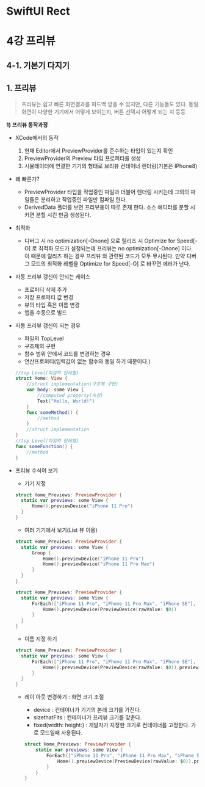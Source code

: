 # SwiftUI Rect
# 

4강 프리뷰
===========
## 4-1. 기본기 다지기

## 1. 프리뷰
> 프리뷰는 쉽고 빠른 화면결과를 피드백 받을 수 있지만, 다른 기능들도 있다. 동일화면이 다양한 기기에서 어떻게 보이는지, 버튼 선택시 어떻게 되는 지 등등

**1) 프리뷰 동작과정**

* XCode에서의 동작
  1. 현재 Editor에서 PreviewProvider를 준수하는 타입이 있는지 확인
  2. PreviewProvider의 Preview 타입 프로퍼티를 생성
  3. 시뮬레이터에 연결한 기기의 형태로 브리뷰 컨테이너 렌더링(기본은 IPhone8)
  
* 왜 빠른가?
  * PreviewProvider 타입을 작업중인 파일과 더불어 렌더링 시키는데 그외의 파일들은 분리하고 작업중인 파일만 컴파일 한다.
  * DerivedData 폴더를 보면 프리뷰용이 따로 존재 한다. 소스 에디터를 분할 시키면 분할 시킨 만큼 생성된다.
  
* 최적화
  * 디버그 시 no optimization[-Onone] 으로 릴리즈 시 Optimize for Speed[-O] 로 최적화 모드가 설정되는데 
    프리뷰는 no optimization[-Onone] 이다. 이 때문에 릴리즈 하는 경우 프리뷰 와 관련된 코드가 모두 무시된다. 
    만약 디버그 모드의 최적화 레벨을 Optimize for Speed[-O] 로 바꾸면 에러가 난다.

* 자동 프리뷰 갱신이 안되는 케이스
  * 프로퍼티 삭제 추가
  * 저장 프로퍼티 값 변경
  * 뷰의 타입 혹은 이름 변경
  * 앱을 수동으로 빌드
  
* 자동 프리뷰 갱신이 되는 경우
  * 파일의 TopLevel
  * 구조체의 구현
  * 함수 범위 안에서 코드를 변경하는 경우
  * 연산프로퍼티(입력값이 없는 함수와 동일 하기 때문이다.)
  
  ``` swift
  //top Level(파일의 탑레벨)
  struct Home: View {
      //struct implementation(구조체 구현)
      var body: some View {
          //computed property(속성)
          Text("Hello, World!")
      }
      func someMethod() {
          //method
      }
      //struct implementation
  }
  //top Level(파일의 탑레벨)
  func someFunction() {
      //method
  }
  ```
* 프리뷰 수식어 보기

  * 기기 지정
  ``` swift
  struct Home_Previews: PreviewProvider {
    static var previews: some View {
        Home().previewDevice("iPhone 11 Pro")
    }
  }
  ``` 
  
  * 여러 기기에서 보기(List 뷰 이용)
  ``` swift
  struct Home_Previews: PreviewProvider {
    static var previews: some View {
        Group {
            Home().previewDevice("iPhone 11 Pro")
            Home().previewDevice("iPhone 11 Pro Max")
        }
    }
  }
  ``` 
  
  ``` swift
  struct Home_Previews: PreviewProvider {
    static var previews: some View {
        ForEach(["iPhone 11 Pro", "iPhone 11 Pro Max", "iPhone SE"], id: \.self) {
            Home().previewDevice(PreviewDevice(rawValue: $0))
        }
    }
  }
  ``` 
  
  * 이름 지정 하기
  ``` swift
  struct Home_Previews: PreviewProvider {
    static var previews: some View {
        ForEach(["iPhone 11 Pro", "iPhone 11 Pro Max", "iPhone SE"], id: \.self) {
            Home().previewDevice(PreviewDevice(rawValue: $0)).previewDisplayName("\($0) haha")
        }
    }
  }
  ``` 
  
  * 레이 아웃 변경하기 : 화면 크기 조절
    * device : 컨테이너가 기기의 본래 크기를 가진다.
    * sizethatFits : 컨테이너가 프리뷰 크기를 맞춘다.
    * fixed(width: height:) : 개발자가 지정한 크기로 컨테이너를 고정한다. 가로 모드일때 사용된다.
    
    ``` swift
    struct Home_Previews: PreviewProvider {
        static var previews: some View {
            ForEach(["iPhone 11 Pro", "iPhone 11 Pro Max", "iPhone SE"], id: \.self) {
                Home().previewDevice(PreviewDevice(rawValue: $0)).previewDisplayName("\($0) haha").previewLayout(.sizeThatFits)
            }
        }
    }
    ``` 
